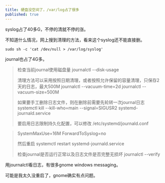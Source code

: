 ```yaml
---
title: 硬盘没空间了，/var/log占了很多
published: true
---
```


syslog占了40多G，不停的清就不停的涨。

不知道什么情况，网上搜到清理的方法，看来这个syslog还不能直接删。

`````shell
sudo sh -c 'cat /dev/null > /var/log/syslog'
`````


journal也占了4G多。

> 检查当前journal使用磁盘量
> journalctl --disk-usage
> 
> 清理方法可以采用按照日期清理，或者按照允许保留的容量清理，只保存2天的日志，最大500M
> journalctl --vacuum-time=2d
> journalctl --vacuum-size=500M
> 
> 如果要手工删除日志文件，则在删除前需要先轮转一次journal日志
> systemctl kill --kill-who=main --signal=SIGUSR2 systemd-journald.service
> 
> 要启用日志限制持久化配置，可以修改 /etc/systemd/journald.conf

> SystemMaxUse=16M
> ForwardToSyslog=no
> 
> 然后重启
> systemctl restart systemd-journald.service
> 
> 检查journal是否运行正常以及日志文件是否完整无损坏
> journalctl --verify


用journalctl看日志，有很多gnome windows messaging。

可能是我太久没重启了，gnome确实有点问题。
